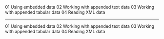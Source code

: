 01 Using embedded data
02 Working with appended text data
03 Working with appended tabular data
04 Reading XML data

---

01 Using embedded data
02 Working with appended text data
03 Working with appended tabular data
04 Reading XML data
